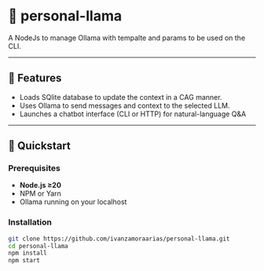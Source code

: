 # 🦙 personal-llama

A NodeJs to manage Ollama with tempalte and params to be used on the CLI.

---

## 🔧 Features

- Loads SQlite database to update the context in a CAG manner. 
- Uses Ollama to send messages and context to the selected LLM.
- Launches a chatbot interface (CLI or HTTP) for natural-language Q&A  

---

## 🚀 Quickstart

### Prerequisites

- **Node.js ≥20**
- NPM or Yarn
- Ollama running on your localhost

### Installation

```bash
git clone https://github.com/ivanzamoraarias/personal-llama.git
cd personal-llama
npm install
npm start
